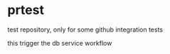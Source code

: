 # prtest
test repository, only for some github integration tests

this trigger the db service workflow

